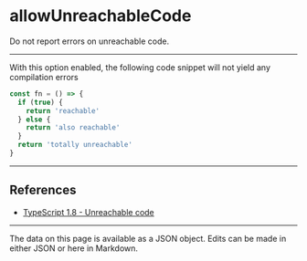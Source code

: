 <!-- Important! Do not modify comment blocks. They are necessary for the transformer to work properly -->

<!-- title -->
# allowUnreachableCode

<!-- shortDescription -->
Do not report errors on unreachable code.

---

<!-- extendedDescription -->
With this option enabled, the following code snippet will not yield any compilation errors 
```typescript
const fn = () => {
  if (true) {
    return 'reachable'
  } else {
    return 'also reachable'
  }
  return 'totally unreachable'
}
```

---

<!-- references -->
## References
- [TypeScript 1.8 - Unreachable code](https://www.typescriptlang.org/docs/handbook/release-notes/typescript-1-8.html#unreachable-code)
---

<!-- footer -->
The data on this page is available as a JSON object. Edits can be made in either JSON or here in Markdown.
